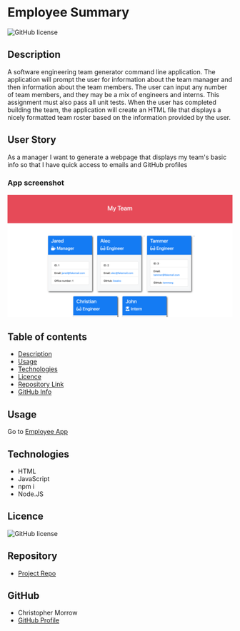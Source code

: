 # Employee Summary

![GitHub license](https://img.shields.io/badge/license-MIT-blue.svg)

## Description 

A software engineering team generator command line application. The application will prompt the user for information about the team manager and then information about the team members. The user can input any number of team members, and they may be a mix of engineers and interns. This assignment must also pass all unit tests. When the user has completed building the team, the application will create an HTML file that displays a nicely formatted team roster based on the information provided by the user. 


## User Story

As a manager
I want to generate a webpage that displays my team's basic info
so that I have quick access to emails and GitHub profiles


### App screenshot

![AppPhoto](./Assets/image.png)   

## Table of contents

- [Description](#Description)
- [Usage](#Usage)
- [Technologies](#Technologies)
- [Licence](#Licence)
- [Repository Link](#Repository)
- [GitHub Info](#GitHub) 

## Usage

Go to [Employee App](https://morrow7564.github.io/employeeSummary/) 


## Technologies
* HTML
* JavaScript
* npm i
* Node.JS


## Licence

![GitHub license](https://img.shields.io/badge/license-MIT-blue.svg)


## Repository

- [Project Repo](https://github.com/morrow7564/employeeSummary)


## GitHub

- Christopher Morrow
- [GitHub Profile](https://github.com/morrow7564)

